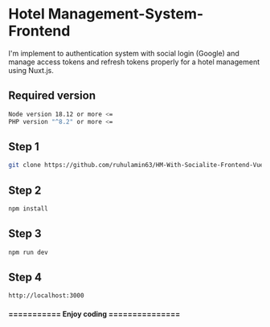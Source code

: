 # Hotel Management-System-Frontend
I'm implement to authentication system with social login (Google) and manage access tokens and refresh tokens properly for a hotel management using Nuxt.js.

## Required version
```bash
Node version 18.12 or more <=
PHP version "^8.2" or more <=
```

## Step 1
```bash
git clone https://github.com/ruhulamin63/HM-With-Socialite-Frontend-Vue3.git
```

## Step 2
```bash
npm install
```

## Step 3
```bash
npm run dev
```

## Step 4
```bash
http://localhost:3000
```
#### =========== Enjoy coding ===============
